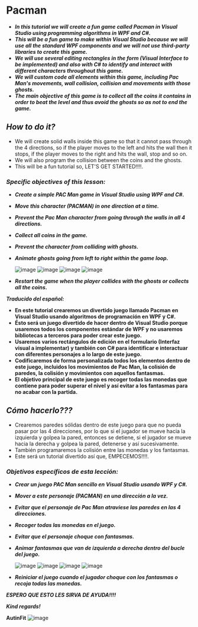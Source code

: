 # Pacman

- **_In this tutorial we will create a fun game called Pacman in Visual Studio using programming algorithms in WPF and C#._**
- **_This will be a fun game to make within Visual Studio because we will use all the standard WPF components and we will not use third-party libraries to create this game._**
- **_We will use several editing rectangles in the form (Visual Interface to be implemented) and also with C# to identify and interact with different characters throughout this game._**
- **_We will custom code all elements within this game, including Pac Man's movements, wall collision, collision and movements with those ghosts._**
- **_The main objective of this game is to collect all the coins it contains in order to beat the level and thus avoid the ghosts so as not to end the game._**


## _How to do it?_

- We will create solid walls inside this game so that it cannot pass through the 4 directions, so if the player moves to the left and hits the wall then it stops, if the player moves to the right and hits the wall, stop and so on.
- We will also program the collision between the coins and the ghosts.
- This will be a fun tutorial so, LET'S GET STARTED!!!!.


### _Specific objectives of this lesson:_

- **_Create a simple PAC Man game in Visual Studio using WPF and C#._**
- **_Move this character (PACMAN) in one direction at a time._**
- **_Prevent the Pac Man character from going through the walls in all 4 directions._**
- **_Collect all coins in the game._**
- **_Prevent the character from colliding with ghosts._**
- **_Animate ghosts going from left to right within the game loop._**

  ![image](https://github.com/Autinfit/Pacman/assets/155406623/87ac5394-6a7d-40ad-a608-4c0fff58c7bb)
  ![image](https://github.com/Autinfit/Pacman/assets/155406623/6abf3537-738a-48f4-95e9-08dd1dca7a95)
  ![image](https://github.com/Autinfit/Pacman/assets/155406623/784428bb-cb60-495d-9be7-0533c7f12052)
  ![image](https://github.com/Autinfit/Pacman/assets/155406623/bfabfb9f-6ddd-4266-b9bc-94a21b977b13)




- **_Restart the game when the player collides with the ghosts or collects all the coins._**

**_Traducido del español:_**

- **En este tutorial crearemos un divertido juego llamado Pacman en Visual Studio usando algoritmos de programación en WPF y C#.**
- **Ésto será un juego divertido de hacer dentro de Visual Studio porque usaremos todos los componentes estándar de WPF y no usaremos bibliotecas a terceros para poder crear este juego.** 
- **Usaremos varios rectángulos de edición en el formulario (Interfaz visual a implementar) y también con C# para identificar e interactuar con diferentes personajes a lo largo de este juego.**
- **Codificaremos de forma personalizada todos los elementos dentro de este juego, incluidos los movimientos de Pac Man, la colisión de paredes, la colisión y movimientos con aquellos fantasmas.** 
- **El objetivo principal de este juego es recoger todas las monedas que contiene para poder superar el nivel y así evitar a los fantasmas para no acabar con la partida.**

## _Cómo hacerlo???_

- Crearemos paredes sólidas dentro de este juego para que no pueda pasar por las 4 direcciones, por lo que si el jugador se mueve hacia la izquierda y golpea la pared, entonces se detiene, si el jugador se mueve hacia la derecha y golpea la pared, detenerse y así sucesivamente.
- También programaremos la colisión entre las monedas y los fantasmas.
- Este será un tutorial divertido así que, EMPECEMOS!!!!.

### _Objetivos específicos de esta lección:_

- **_Crear un juego PAC Man sencillo en Visual Studio usando WPF y C#._**
- **_Mover a este personaje (PACMAN) en una dirección a la vez._**
- **_Evitar que el personaje de Pac Man atraviese las paredes en las 4 direcciones._**
- **_Recoger todas las monedas en el juego._**
- **_Evitar que el personaje choque con fantasmas._**
- **_Animar fantasmas que van de izquierda a derecha dentro del bucle del juego._**

  ![image](https://github.com/Autinfit/Pacman/assets/155406623/87ac5394-6a7d-40ad-a608-4c0fff58c7bb)
  ![image](https://github.com/Autinfit/Pacman/assets/155406623/6abf3537-738a-48f4-95e9-08dd1dca7a95)
  ![image](https://github.com/Autinfit/Pacman/assets/155406623/784428bb-cb60-495d-9be7-0533c7f12052)
  ![image](https://github.com/Autinfit/Pacman/assets/155406623/bfabfb9f-6ddd-4266-b9bc-94a21b977b13)
- **_Reiniciar el juego cuando el jugador choque con los fantasmas o recoja todas las monedas._**

_**ESPERO QUE ESTO LES SIRVA DE AYUDA!!!!**_

_**Kind regards!**_

**AutinFit**
![image](https://github.com/Autinfit/Pacman/assets/155406623/b86a4608-5ab6-43b7-951b-09d46b9f7588)
